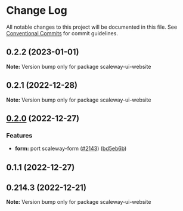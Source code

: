 # Change Log

All notable changes to this project will be documented in this file.
See [Conventional Commits](https://conventionalcommits.org) for commit guidelines.

## 0.2.2 (2023-01-01)

**Note:** Version bump only for package scaleway-ui-website

## 0.2.1 (2022-12-28)

**Note:** Version bump only for package scaleway-ui-website

## [0.2.0](https://github.com/scaleway/scaleway-ui/compare/scaleway-ui-website@0.1.1...scaleway-ui-website@0.2.0) (2022-12-27)

### Features

- **form:** port scaleway-form ([#2143](https://github.com/scaleway/scaleway-ui/issues/2143)) ([bd5eb6b](https://github.com/scaleway/scaleway-ui/commit/bd5eb6b0247443ca15e90d1653a08f7bfe8993e1))

## 0.1.1 (2022-12-27)

## 0.214.3 (2022-12-21)

**Note:** Version bump only for package scaleway-ui-website

